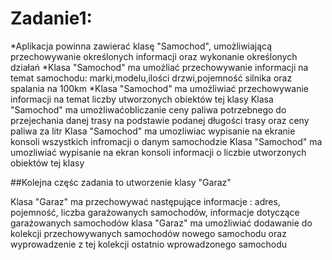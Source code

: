 # Zadanie1:
*Aplikacja powinna zawierać klasę "Samochod", umożliwiającą przechowywanie określonych informacji oraz wykonanie określonych działań
*Klasa "Samochod" ma umożliać przechowywanie informacji na temat samochodu: marki,modelu,ilości drzwi,pojemność silnika oraz spalania na 100km
*Klasa "Samochod" ma umożliwiać przechowywanie informacji na temat liczby utworzonych obiektów tej klasy
Klasa "Samochod" ma umożliwaćobliczanie ceny paliwa potrzebnego do przejechania danej trasy na podstawie podanej długości trasy oraz ceny paliwa za litr
Klasa "Samochod" ma umozliwiac wypisanie na ekranie konsoli wszystkich infromacji o danym samochodzie 
Klasa "Samochod" ma umozliwiać wypisanie na ekran konsoli informacji o liczbie utworzonych obiektów tej klasy

##Kolejna częśc zadania to utworzenie klasy "Garaz"

Klasa "Garaz" ma przechowywać następujące informacje : adres, pojemność, liczba garażowanych samochodów, informacje dotyczące garażowanych samochodów
klasa "Garaz" ma umożliwiać dodawanie do kolekcji przechowywanych samochodów nowego samochodu oraz wyprowadzenie z tej kolekcji ostatnio wprowadzonego samochodu

